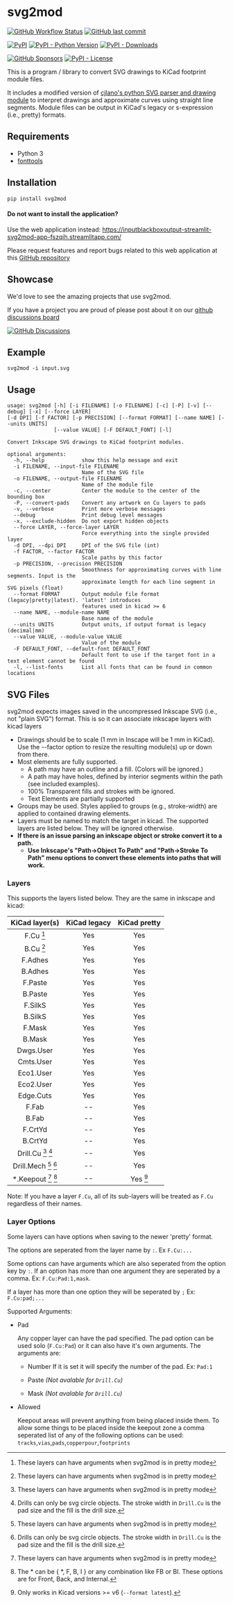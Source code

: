 # svg2mod
[![GitHub Workflow Status](https://img.shields.io/github/workflow/status/svg2mod/svg2mod/Python%20lint%20and%20test?logo=github&style=for-the-badge)](https://github.com/svg2mod/svg2mod/actions/workflows/python-package.yml)
[![GitHub last commit](https://img.shields.io/github/last-commit/svg2mod/svg2mod?style=for-the-badge)](https://github.com/svg2mod/svg2mod/commits/main)

[![PyPI](https://img.shields.io/pypi/v/svg2mod?color=informational&label=version&style=for-the-badge)](https://pypi.org/project/svg2mod/)
[![PyPI - Python Version](https://img.shields.io/pypi/pyversions/svg2mod?style=for-the-badge)](https://pypi.org/project/svg2mod/)
[![PyPI - Downloads](https://img.shields.io/pypi/dm/svg2mod?style=for-the-badge)](https://pypi.org/project/svg2mod/)


[![GitHub Sponsors](https://img.shields.io/github/sponsors/sodium-hydrogen?logo=github&style=for-the-badge)](https://github.com/sponsors/Sodium-Hydrogen)
[![PyPI - License](https://img.shields.io/pypi/l/svg2mod?color=purple&style=for-the-badge)](https://pypi.org/project/svg2mod/)

This is a program / library to convert SVG drawings to KiCad footprint module files.

It includes a modified version of [cjlano's python SVG parser and drawing module](https://github.com/cjlano/svg) to interpret drawings and approximate curves using straight line segments. Module files can be output in KiCad's legacy or s-expression (i.e., pretty) formats.

## Requirements

* Python 3
* [fonttools](https://pypi.org/project/fonttools/)

## Installation

```pip install svg2mod```

#### Do not want to install the application? 
Use the web application instead: https://inputblackboxoutput-streamlit-svg2mod-app-fszqih.streamlitapp.com/

Please request features and report bugs related to this web application at this [GitHub repository](https://github.com/InputBlackBoxOutput/streamlit-svg2mod)

## Showcase

We'd love to see the amazing projects that use svg2mod.

If you have a project you are proud of please post about it on our
[github discussions board ](https://github.com/svg2mod/svg2mod/discussions/categories/show-and-tell)

[![GitHub Discussions](https://img.shields.io/github/discussions/svg2mod/svg2mod?logo=github&style=for-the-badge)](https://github.com/svg2mod/svg2mod/discussions/categories/show-and-tell)

## Example

```svg2mod -i input.svg```

## Usage

```text
usage: svg2mod [-h] [-i FILENAME] [-o FILENAME] [-c] [-P] [-v] [--debug] [-x] [--force LAYER]
[-d DPI] [-f FACTOR] [-p PRECISION] [--format FORMAT] [--name NAME] [--units UNITS]
               [--value VALUE] [-F DEFAULT_FONT] [-l]

Convert Inkscape SVG drawings to KiCad footprint modules.

optional arguments:
  -h, --help            show this help message and exit
  -i FILENAME, --input-file FILENAME
                        Name of the SVG file
  -o FILENAME, --output-file FILENAME
                        Name of the module file
  -c, --center          Center the module to the center of the bounding box
  -P, --convert-pads    Convert any artwork on Cu layers to pads
  -v, --verbose         Print more verbose messages
  --debug               Print debug level messages
  -x, --exclude-hidden  Do not export hidden objects
  --force LAYER, --force-layer LAYER
                        Force everything into the single provided layer
  -d DPI, --dpi DPI     DPI of the SVG file (int)
  -f FACTOR, --factor FACTOR
                        Scale paths by this factor
  -p PRECISION, --precision PRECISION
                        Smoothness for approximating curves with line segments. Input is the
                        approximate length for each line segment in SVG pixels (float)
  --format FORMAT       Output module file format (legacy|pretty|latest). 'latest' introduces
                        features used in kicad >= 6
  --name NAME, --module-name NAME
                        Base name of the module
  --units UNITS         Output units, if output format is legacy (decimal|mm)
  --value VALUE, --module-value VALUE
                        Value of the module
  -F DEFAULT_FONT, --default-font DEFAULT_FONT
                        Default font to use if the target font in a text element cannot be found
  -l, --list-fonts      List all fonts that can be found in common locations
```

## SVG Files

svg2mod expects images saved in the uncompressed Inkscape SVG (i.e., not "plain SVG") format. This is so it can associate inkscape layers with kicad layers

* Drawings should be to scale (1 mm in Inscape will be 1 mm in KiCad).  Use the --factor option to resize the resulting module(s) up or down from there.
* Most elements are fully supported.
  * A path may have an outline and a fill.  (Colors will be ignored.)
  * A path may have holes, defined by interior segments within the path (see included examples).
  * 100% Transparent fills and strokes with be ignored.
  * Text Elements are partially supported
* Groups may be used. Styles applied to groups (e.g., stroke-width) are applied to contained drawing elements.
* Layers must be named to match the target in kicad. The supported layers are listed below. They will be ignored otherwise.
* __If there is an issue parsing an inkscape object or stroke convert it to a path.__
  * __Use Inkscape's "Path->Object To Path" and "Path->Stroke To Path" menu options to convert these elements into paths that will work.__

### Layers

This supports the layers listed below. They are the same in inkscape and kicad:

| KiCad layer(s)       | KiCad legacy | KiCad pretty |
|:--------------------:|:------------:|:------------:|
| F.Cu [^1]            | Yes          | Yes          |
| B.Cu [^1]            | Yes          | Yes          |
| F.Adhes              | Yes          | Yes          |
| B.Adhes              | Yes          | Yes          |
| F.Paste              | Yes          | Yes          |
| B.Paste              | Yes          | Yes          |
| F.SilkS              | Yes          | Yes          |
| B.SilkS              | Yes          | Yes          |
| F.Mask               | Yes          | Yes          |
| B.Mask               | Yes          | Yes          |
| Dwgs.User            | Yes          | Yes          |
| Cmts.User            | Yes          | Yes          |
| Eco1.User            | Yes          | Yes          |
| Eco2.User            | Yes          | Yes          |
| Edge.Cuts            | Yes          | Yes          |
| F.Fab                | --           | Yes          |
| B.Fab                | --           | Yes          |
| F.CrtYd              | --           | Yes          |
| B.CrtYd              | --           | Yes          |
| Drill.Cu [^1] [^2]   | --           | Yes          |
| Drill.Mech [^1] [^2] | --           | Yes          |
| *.Keepout [^1] [^4]  | --           | Yes [^3]     |

Note: If you have a layer `F.Cu`, all of its sub-layers will be treated as `F.Cu` regardless of their names.

### Layer Options

Some layers can have options when saving to the newer 'pretty' format.

The options are seperated from the layer name by `:`. Ex `F.Cu:...`

Some options can have arguments which are also seperated from
the option key by `:`. If an option has more than one argument they
are seperated by a comma. Ex: `F.Cu:Pad:1,mask`.

If a layer has more than one option they will be seperated by `;`
Ex: `F.Cu:pad;...`

Supported Arguments:

* Pad
  
  Any copper layer can have the pad specified.
  The pad option can be used solo (`F.Cu:Pad`) or it can also have it's own arguments.
  The arguments are:

  * Number 
    If it is set it will specify the number of the pad. Ex: `Pad:1`

  * Paste _(Not avalable for `Drill.Cu`)_
  * Mask _(Not avalable for `Drill.Cu`)_


* Allowed
  
  Keepout areas will prevent anything from being placed inside them.
  To allow some things to be placed inside the keepout zone a comma 
  seperated list of any of the following options can be used:
  `tracks`,`vias`,`pads`,`copperpour`,`footprints`
  



[^1]: These layers can have arguments when svg2mod is in pretty mode

[^2]: Drills can only be svg circle objects. The stroke width in `Drill.Cu` is the pad size and the fill is the drill size.

[^3]: Only works in Kicad versions >= v6 (`--format latest`).

[^4]: The * can be { *, F, B, I } or any combination like FB or BI. These options are for Front, Back, and Internal.

